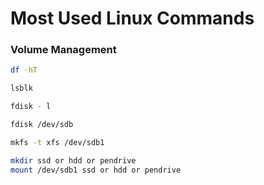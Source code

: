 # Most Used Linux Commands

### Volume Management

```sh
df -hT

lsblk

fdisk - l

fdisk /dev/sdb

mkfs -t xfs /dev/sdb1

mkdir ssd or hdd or pendrive
mount /dev/sdb1 ssd or hdd or pendrive
```
